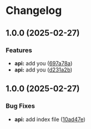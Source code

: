 # Changelog

## 1.0.0 (2025-02-27)


### Features

* **api:** add you ([697a78a](https://github.com/halimonalexander/test-multirepo/commit/697a78a332206b4166ae2be2352efd6718afdc07))
* **api:** add you ([d231a2b](https://github.com/halimonalexander/test-multirepo/commit/d231a2bba5605f32a0b84d3eeae79fa22eb8dd5b))

## 1.0.0 (2025-02-27)


### Bug Fixes

* **api:** add index file ([10ad47e](https://github.com/halimonalexander/test-multirepo/commit/10ad47e613b63b920c637d1f91cc1109d0333377))
